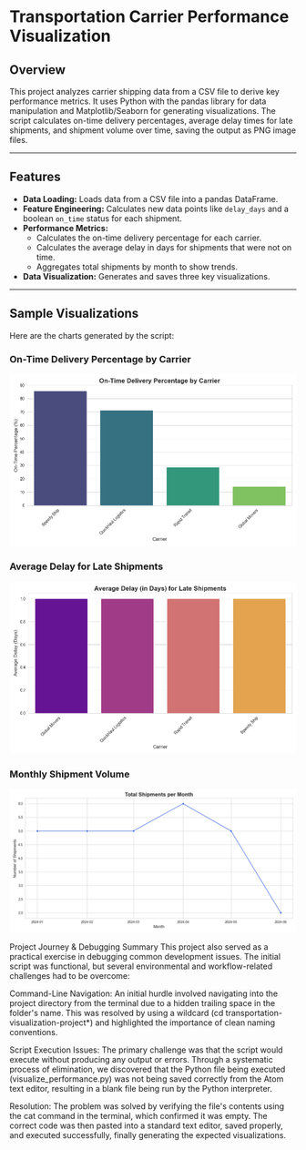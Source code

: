 # Transportation Carrier Performance Visualization

## Overview

This project analyzes carrier shipping data from a CSV file to derive key performance metrics. It uses Python with the pandas library for data manipulation and Matplotlib/Seaborn for generating visualizations. The script calculates on-time delivery percentages, average delay times for late shipments, and shipment volume over time, saving the output as PNG image files.

---

## Features

- **Data Loading:** Loads data from a CSV file into a pandas DataFrame.
- **Feature Engineering:** Calculates new data points like `delay_days` and a boolean `on_time` status for each shipment.
- **Performance Metrics:**
  - Calculates the on-time delivery percentage for each carrier.
  - Calculates the average delay in days for shipments that were not on time.
  - Aggregates total shipments by month to show trends.
- **Data Visualization:** Generates and saves three key visualizations.

---

## Sample Visualizations

Here are the charts generated by the script:

### On-Time Delivery Percentage by Carrier
![On-Time Delivery Percentage](on_time_delivery_percentage.png)

### Average Delay for Late Shipments
![Average Carrier Delays](average_carrier_delays.png)

### Monthly Shipment Volume
![Monthly Shipment Trends](monthly_shipment_trends.png)

Project Journey & Debugging Summary
This project also served as a practical exercise in debugging common development issues. The initial script was functional, but several environmental and workflow-related challenges had to be overcome:

Command-Line Navigation: An initial hurdle involved navigating into the project directory from the terminal due to a hidden trailing space in the folder's name. This was resolved by using a wildcard (cd transportation-visualization-project*) and highlighted the importance of clean naming conventions.

Script Execution Issues: The primary challenge was that the script would execute without producing any output or errors. Through a systematic process of elimination, we discovered that the Python file being executed (visualize_performance.py) was not being saved correctly from the Atom text editor, resulting in a blank file being run by the Python interpreter.

Resolution: The problem was solved by verifying the file's contents using the cat command in the terminal, which confirmed it was empty. The correct code was then pasted into a standard text editor, saved properly, and executed successfully, finally generating the expected visualizations.
